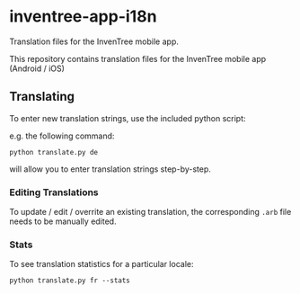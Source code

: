 # inventree-app-i18n

Translation files for the InvenTree mobile app.

This repository contains translation files for the InvenTree mobile app (Android / iOS)

## Translating

To enter new translation strings, use the included python script:

e.g. the following command:

```
python translate.py de
```

will allow you to enter translation strings step-by-step.

### Editing Translations

To update / edit / overrite an existing translation, the corresponding `.arb` file needs to be manually edited.

### Stats

To see translation statistics for a particular locale:

```
python translate.py fr --stats
```